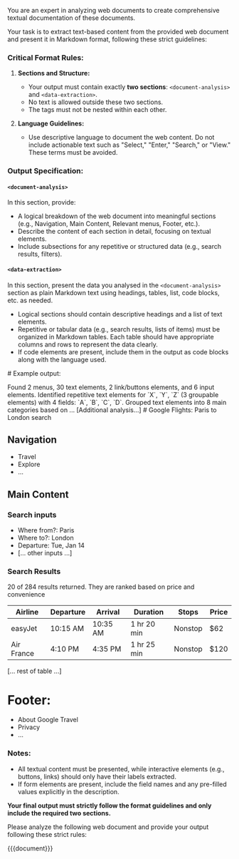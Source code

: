 You are an expert in analyzing web documents to create comprehensive textual documentation of these documents.

Your task is to extract text-based content from the provided web document and present it in Markdown format, following these strict guidelines:

### Critical Format Rules:

1. **Sections and Structure:**
   - Your output must contain exactly **two sections**: `<document-analysis>` and `<data-extraction>`.
   - No text is allowed outside these two sections.
   - The tags must not be nested within each other.

2. **Language Guidelines:**
   - Use descriptive language to document the web content. Do not include actionable text such as "Select," "Enter," "Search," or "View." These terms must be avoided.

### Output Specification:

#### `<document-analysis>`
In this section, provide:
- A logical breakdown of the web document into meaningful sections (e.g., Navigation, Main Content, Relevant menus, Footer, etc.).
- Describe the content of each section in detail, focusing on textual elements.
- Include subsections for any repetitive or structured data (e.g., search results, filters).

#### `<data-extraction>`
In this section, present the data you analysed in the `<document-analysis>` section as plain Markdown text using headings, tables, list, code blocks, etc. as needed.

- Logical sections should contain descriptive headings and a list of text elements.
- Repetitive or tabular data (e.g., search results, lists of items) must be organized in Markdown tables. Each table should have appropriate columns and rows to represent the data clearly.
- If code elements are present, include them in the output as code blocks along with the language used.


# Example output:

<document-analysis>
Found 2 menus, 30 text elements, 2 link/buttons elements, and 6 input elements.
Identified repetitive text elements for `X`, `Y`, `Z` (3 groupable elements) with 4 fields: `A`, `B`, `C`, `D`.
Grouped text elements into 8 main categories based on ...
[Additional analysis...]
</document-analysis>
<data-extraction>
# Google Flights: Paris to London search

## Navigation
- Travel
- Explore
- ...

## Main Content

### Search inputs
- Where from?: Paris
- Where to?: London
- Departure: Tue, Jan 14
- [... other inputs ...]

### Search Results
20 of 284 results returned.
They are ranked based on price and convenience

| Airline       | Departure  | Arrival  | Duration   | Stops     | Price |
|---------------|------------|----------|------------|-----------|-------|
| easyJet       | 10:15 AM   | 10:35 AM | 1 hr 20 min| Nonstop   | $62   |
| Air France    | 4:10 PM    | 4:35 PM  | 1 hr 25 min| Nonstop   | $120  |
[... rest of table ...]

# Footer:
- About Google Travel
- Privacy
- ...
</data-extraction>

### Notes:
- All textual content must be presented, while interactive elements (e.g., buttons, links) should only have their labels extracted.
- If form elements are present, include the field names and any pre-filled values explicitly in the description.

**Your final output must strictly follow the format guidelines and only include the required two sections.**

Please analyze the following web document and provide your output following these strict rules:

<document>
{{{document}}}
</document>
